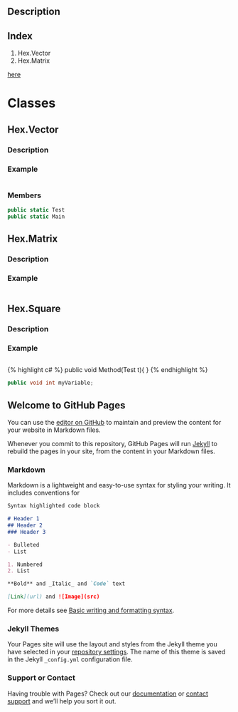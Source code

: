 ## Description
## Index
1. Hex.Vector
2. Hex.Matrix

[here](#HexSquare)

# Classes

## Hex.Vector
### Description
### Example
~~~ c#
~~~
### Members
~~~ c# 
public static Test
public static Main
~~~

## Hex.Matrix
### Description
### Example
~~~ c#
~~~

## Hex.Square
### Description
### Example
~~~ c#
~~~



{% highlight c# %}
public void Method(Test t){
}
{% endhighlight %}






~~~ c#
public void int myVariable;
~~~

## Welcome to GitHub Pages

You can use the [editor on GitHub](https://github.com/ThiagoDAraujoS/CSharp-Hexagon-Matrix-Module/edit/gh-pages/index.md) to maintain and preview the content for your website in Markdown files.

Whenever you commit to this repository, GitHub Pages will run [Jekyll](https://jekyllrb.com/) to rebuild the pages in your site, from the content in your Markdown files.

### Markdown

Markdown is a lightweight and easy-to-use syntax for styling your writing. It includes conventions for

```markdown
Syntax highlighted code block

# Header 1
## Header 2
### Header 3

- Bulleted
- List

1. Numbered
2. List

**Bold** and _Italic_ and `Code` text

[Link](url) and ![Image](src)
```

For more details see [Basic writing and formatting syntax](https://docs.github.com/en/github/writing-on-github/getting-started-with-writing-and-formatting-on-github/basic-writing-and-formatting-syntax).

### Jekyll Themes

Your Pages site will use the layout and styles from the Jekyll theme you have selected in your [repository settings](https://github.com/ThiagoDAraujoS/CSharp-Hexagon-Matrix-Module/settings/pages). The name of this theme is saved in the Jekyll `_config.yml` configuration file.

### Support or Contact

Having trouble with Pages? Check out our [documentation](https://docs.github.com/categories/github-pages-basics/) or [contact support](https://support.github.com/contact) and we’ll help you sort it out.

